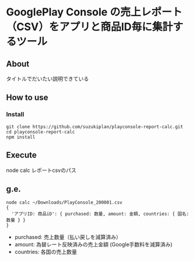 # GooglePlay Console の売上レポート（CSV）をアプリと商品ID毎に集計するツール

## About

タイトルでだいたい説明できている

## How to use

### Install


```
git clone https://github.com/suzukiplan/playconsole-report-calc.git
cd playconsole-report-calc
npm install
```

## Execute

node calc レポートcsvのパス

## g.e.

```
node calc ~/Downloads/PlayConsole_200001.csv
{
  'アプリID: 商品iD': { purchased: 数量, amount: 金額, countries: { 国名: 数量 } }
}
```

- purchased: 売上数量（払い戻しを減算済み）
- amount: 為替レート反映済みの売上金額 (Google手数料を減算済み)
- countries: 各国の売上数量

